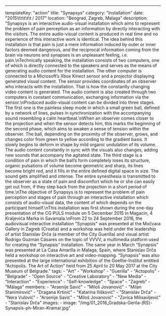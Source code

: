 ---
  templateKey: "action"
  title: "Synapsys"
  category: "Installation"
  date: "2015\t\t\t\t\t /   2017"
  location: "Beograd, Zagreb, Malaga"
  description: "Synapsys is an interactive audio-visual installation which aims to represent the problem of pain perception as an information by directly interacting with the visitors. The entire audio-visual content is produced in real time and no experience of this interactive work is identical. The idea behind this installation is that pain is just a mere information induced by outer or inner factors deemed dangerous, and the reciprocal information coming from the brain via neurons and synapses is an unpleasant feeling, i.e. pain.\nTechnically speaking, the installation consists of two computers, one of which is directly connected to the speakers and serves as the means of generating audio content for the installation. The other computer is connected to a Microsoft’s Xbox Kinect sensor and a projector displaying generated visual content. The sensor provides coordinates of an observer who interacts with the installation. That is how the constantly changing video content is generated. The audio content is also created through two computers in constant communication, exchanging information via the sensor.\nProduced audio-visual content can be divided into three stages. The first one is the painless sleep mode in which a small green ball, defined by a network of lines, pulses in synchronization with the accompanying sound resembling a calm heartbeat.\nWhen an observer comes closer to the projection and when the sensor detects him, this marks the beginning of the second phase, which aims to awaken a sense of tension within the observer. The ball, depending on the proximity of the observer, grows, and changes color from green to yellow according to the gradient basis. It slowly begins to deform in shape by mild organic undulation of its volume. The audio content constantly in sync with the visuals also changes, adding new sounds that accompany the agitated state. The third stage is a condition of pain in which the ball’s form completely loses its structure, organic pulsations of volume become geometric and sharp, its lines become bright red, and it fills in the entire defined digital space in size. The sound gets amplified and intense. The entire synesthesia is transmitted to the observer as a state of pain and discomfort which he or she can easily get out from, if they step back from the projection in a short period of time.\nThe objective of Synapsys is to represent the problem of pain perception and stages of pain through an interactive installation which consists of audio-visual data, the content of which depends on the participant himself.\nThis installation was first shown during the one-day presentation of the CG PULS module on 5 December 2015 in Magacin, 4 Kraljevića Marka in Savamala.\nFrom 22 to 24 September 2016, the audiovisual interactive installation \"Synapsis\" was presented at the Močvara Gallery in Zagreb (Croatia) and a workshop was held under the leadership of artist Stanislav Drča (a member of the City Guerilla) and visual artist Rodrigo Guzman Cásares on the topic of VVVV, a multimedia platform used for creating the “Synapsis” installation. The same year in March “Synapsis” was presented at La Casa Amarilla in Malaga, Spain, where Stanislav Drča held a workshop on interactive art and video-mapping. “Synapsis” was also presented at the large international exhibition of the Goethe-Institut entitled “Actopolis. The Art of Action\" held from 25 April to 20 May 2017 at the City Museum of Belgrade."
  tags: 
    - "Art"
    - "Workshop"
    - "Guerilla"
    - "Actopolis"
    - "Belgrade"
    - "Open Source"
    - "Creative Laboratory"
    - "New Media"
    - "Interaction"
    - "Experience"
    - "Self-knowledge"
    - "Space"
    - "Zagreb"
    - "Málaga"
  members: 
    - "Arsenije Savić"
    - "Miloš Jovanović"
    - "Milan Stanimirović"
    - "Dragana Krtinić"
    - "Katarina Ilišković"
    - "Stanislav Drča"
    - "Nera Vulović"
    - "Arsenije Savić"
    - "Miloš Jovanović"
    - "Zorica Milisavljević"
    - "Stanislav Drča"
  images: 
    - 
      image: "/img/01_2016_Gradska-Gerila-(RS)-Synapsis-ph-Miran-Kramar.jpg"
